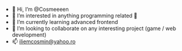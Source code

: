 - 👋 Hi, I’m @Cosmeeeen
- 👀 I’m interested in anything programming related 🥰
- 🌱 I’m currently learning advanced frontend
- 💞️ I’m looking to collaborate on any interesting project (game / web development) 
- 📫 iliemcosmin@yahoo.ro
